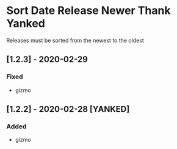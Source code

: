 # Sort Date Release Newer Thank Yanked
Releases must be sorted from the newest to the oldest
## [1.2.3] - 2020-02-29
### Fixed
- gizmo
## [1.2.2] - 2020-02-28 [YANKED]
### Added
- gizmo
